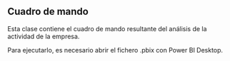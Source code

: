 ## Cuadro de mando 

Esta clase contiene el cuadro de mando resultante del análisis de la actividad de la empresa. 

Para ejecutarlo, es necesario abrir el fichero .pbix con Power BI Desktop. 